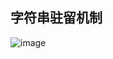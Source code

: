 ## 字符串驻留机制
![image](https://user-images.githubusercontent.com/71583369/149766172-9e74abb0-54be-45f5-85a5-a713c15bf91d.png)
